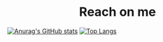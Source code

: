  <center><h1>Reach on me</h1></center>

[![Anurag's GitHub stats](https://github-readme-stats.vercel.app/api?username=Cthaat&show_icons=true&theme=dark&line_height=33.5)](https://github.com/anuraghazra/github-readme-stats)  [![Top Langs](https://github-readme-stats.vercel.app/api/top-langs/?username=Cthaat&show_icons=true&theme=dark)](https://github.com/anuraghazra/github-readme-stats)
